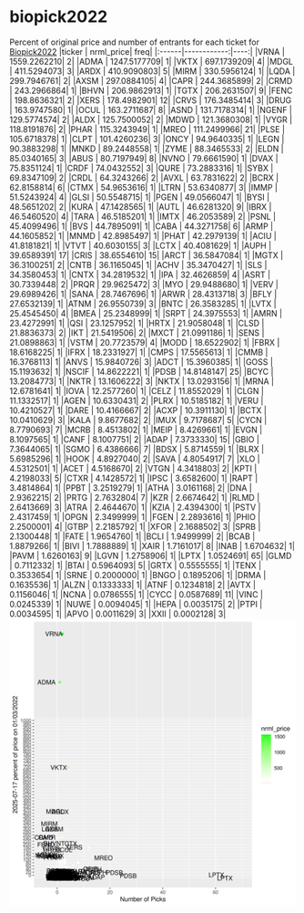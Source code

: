 # biopick2022
Percent of original price and number of entrants for each ticket for [Biopick2022](https://twitter.com/hashtag/Biopick2022)
|ticker |   nrml_price| freq|
|:------|------------:|----:|
|VRNA   | 1559.2262210|    2|
|ADMA   | 1247.5177709|    1|
|VKTX   |  697.1739209|    4|
|MDGL   |  411.5294073|    3|
|ARDX   |  410.9090803|    5|
|MIRM   |  330.5956124|    1|
|LQDA   |  299.7946761|    2|
|AXSM   |  297.0884105|    4|
|CAPR   |  244.3685899|    2|
|CRMD   |  243.2966864|    1|
|BHVN   |  206.9862913|    1|
|TGTX   |  206.2631507|    9|
|FENC   |  198.8636321|    2|
|XERS   |  178.4982901|   12|
|CRVS   |  176.3485414|    3|
|DRUG   |  163.9747580|    1|
|OCUL   |  163.2711687|    8|
|ASND   |  131.7178314|    1|
|NGENF  |  129.5774574|    2|
|ALDX   |  125.7500052|    2|
|MDWD   |  121.3680308|    1|
|VYGR   |  118.8191876|    2|
|PHAR   |  115.3243949|    1|
|MREO   |  111.2499966|   21|
|PLSE   |  105.6718378|    1|
|CLPT   |  101.4260236|    3|
|ONCY   |   94.9640335|    1|
|LEGN   |   90.3883298|    1|
|MNKD   |   89.2448558|    1|
|ZYME   |   88.3465533|    2|
|ELDN   |   85.0340165|    3|
|ABUS   |   80.7197949|    8|
|NVNO   |   79.6661590|    1|
|DVAX   |   75.8351124|    1|
|CRDF   |   74.0432552|    3|
|QURE   |   73.2883316|    1|
|SYBX   |   69.8347109|    2|
|CRDL   |   64.3243266|    2|
|AVXL   |   63.7831622|    2|
|BCRX   |   62.8158814|    6|
|CTMX   |   54.9653616|    1|
|LTRN   |   53.6340877|    3|
|IMMP   |   51.5243924|    4|
|GLSI   |   50.5548715|    1|
|PGEN   |   49.0566047|    1|
|BYSI   |   48.5651202|    2|
|KURA   |   47.1428565|    1|
|AUTL   |   46.6281320|    9|
|IBRX   |   46.5460520|    4|
|TARA   |   46.5185201|    1|
|IMTX   |   46.2053589|    2|
|PSNL   |   45.4099496|    1|
|BVS    |   44.7895091|    1|
|CABA   |   44.3271758|    6|
|ARMP   |   44.1605852|    1|
|MNMD   |   42.8985497|    1|
|PHAT   |   42.2979139|    1|
|ACIU   |   41.8181821|    1|
|VTVT   |   40.6030155|    3|
|LCTX   |   40.4081629|    1|
|AUPH   |   39.6589391|   17|
|CRIS   |   38.6554610|   15|
|ARCT   |   36.5847084|    1|
|MGTX   |   36.3100251|    2|
|CNTB   |   36.1165045|    1|
|ACHV   |   35.3470427|    1|
|SLS    |   34.3580453|    1|
|CNTX   |   34.2819532|    1|
|IPA    |   32.4626859|    4|
|ASRT   |   30.7339448|    2|
|PRQR   |   29.9625472|    3|
|MYO    |   29.9488680|    1|
|VERV   |   29.6989426|    1|
|SANA   |   28.7467696|    1|
|ARWR   |   28.4313718|    3|
|BFLY   |   27.6532139|    1|
|ATNM   |   26.9550739|    3|
|BNTC   |   26.3583285|    1|
|LVTX   |   25.4545450|    4|
|BMEA   |   25.2348999|    1|
|SRPT   |   24.3975553|    1|
|AMRN   |   23.4272991|    1|
|QSI    |   23.1257952|    1|
|HRTX   |   21.9058048|    1|
|CLSD   |   21.8836373|    2|
|IKT    |   21.5419506|    2|
|MXCT   |   21.0991186|    1|
|SENS   |   21.0898863|    1|
|VSTM   |   20.7723579|    4|
|MODD   |   18.6522902|    1|
|FBRX   |   18.6168225|    1|
|IFRX   |   18.2331927|    1|
|CMPS   |   17.5565613|    1|
|CMMB   |   16.3768113|    1|
|ANVS   |   15.9840726|    3|
|ADCT   |   15.3960385|    1|
|GOSS   |   15.1193632|    1|
|NSCIF  |   14.8622221|    1|
|PDSB   |   14.8148147|   25|
|BCYC   |   13.2084773|    1|
|NKTR   |   13.1606222|    3|
|NKTX   |   13.0293156|    1|
|MRNA   |   12.6781641|    1|
|IOVA   |   12.2577260|    1|
|CELZ   |   11.8552029|    1|
|CLGN   |   11.1332517|    1|
|AGEN   |   10.6330431|    2|
|PLRX   |   10.5185182|    1|
|VERU   |   10.4210527|    1|
|DARE   |   10.4166667|    2|
|ACXP   |   10.3911130|    1|
|BCTX   |   10.0410629|    3|
|KALA   |    9.8677682|    2|
|IMUX   |    9.7178687|    5|
|CYCN   |    8.7790693|    7|
|MCRB   |    8.4513802|    1|
|MEIP   |    8.4269661|    1|
|EVGN   |    8.1097565|    1|
|CANF   |    8.1007751|    2|
|ADAP   |    7.3733330|   15|
|GBIO   |    7.3644065|    1|
|SGMO   |    6.4386666|    7|
|BDSX   |    5.8714559|    1|
|BLRX   |    5.6985296|    1|
|HOOK   |    4.8927040|    2|
|SAVA   |    4.8054917|    7|
|XLO    |    4.5312501|    1|
|ACET   |    4.5168670|    2|
|VTGN   |    4.3418803|    2|
|KPTI   |    4.2198033|    5|
|CTXR   |    4.1428572|    1|
|IPSC   |    3.6582600|    1|
|RAPT   |    3.4814864|    1|
|PPBT   |    3.2519279|    1|
|ATHA   |    3.0161168|    2|
|DNA    |    2.9362215|    2|
|PRTG   |    2.7632804|    7|
|KZR    |    2.6674642|    1|
|RLMD   |    2.6413669|    3|
|ATRA   |    2.4644670|    1|
|KZIA   |    2.4394300|    1|
|PSTV   |    2.4317459|    1|
|OPGN   |    2.3499999|    1|
|FGEN   |    2.2893616|    1|
|PHIO   |    2.2500001|    4|
|GTBP   |    2.2185792|    1|
|XFOR   |    2.1688502|    3|
|SPRB   |    2.1300448|    1|
|FATE   |    1.9654760|    1|
|BCLI   |    1.9499999|    2|
|BCAB   |    1.8879266|    1|
|BIVI   |    1.7888889|    1|
|XAIR   |    1.7161017|    8|
|INAB   |    1.6704632|    1|
|PAVM   |    1.6260163|    9|
|LGVN   |    1.2758906|    1|
|LPTX   |    1.0524691|   65|
|GLMD   |    0.7112332|    1|
|BTAI   |    0.5964093|    5|
|GRTX   |    0.5555555|    1|
|TENX   |    0.3533654|    1|
|SRNE   |    0.2000000|    1|
|BNGO   |    0.1895206|    1|
|DRMA   |    0.1635536|    1|
|ALZN   |    0.1333333|    1|
|ATNF   |    0.1234818|    2|
|AVTX   |    0.1156046|    1|
|NCNA   |    0.0786555|    1|
|CYCC   |    0.0587689|   11|
|VINC   |    0.0245339|    1|
|NUWE   |    0.0094045|    1|
|HEPA   |    0.0035175|    2|
|PTPI   |    0.0034595|    1|
|APVO   |    0.0011629|    3|
|XXII   |    0.0002128|    3|
![retvspicks](biopicks.png?raw=true)
